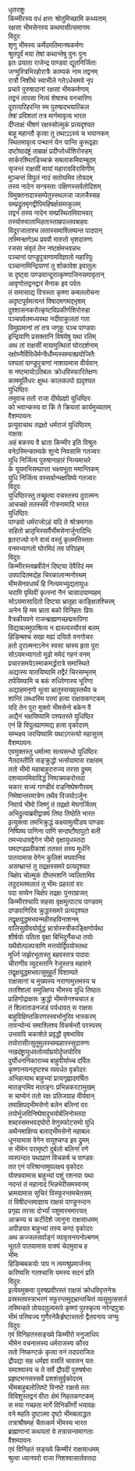धृतराष्ट्रः  
किम्मीरस्य वधं क्षत्तः श्रोतुमिच्छामि कथ्यताम्  
रक्षसा भीमसेनस्य कथमासीत्समागमः  
विदुरः  
शृणु भीमस्य कर्मेदमतिमानषकर्मणः  
श्रुतपूर्वं मया तेषां कथान्तेषु पुनः पुनः  
इतः प्रयाता राजेन्द्र पाण्डवा द्यूतनिर्जिताः  
जग्मुस्त्रिभिरहोरात्रैः काम्यकं नाम तद्वनम्  
रात्रौ निशीथे स्वाभीले गतेऽर्धसमये नृप  
प्रचारे पुरुषादानां रक्षसां भीमकर्मणाम्  
तद्वनं तापसा नित्यं शेषाश्च वनचारिणः  
दूरात्परिहरन्ति स्म पुरुषादभयात्किल  
तेषां प्रविशतां तत्र मार्गमावृत्य भारत  
दीप्ताक्षं भीषणं रक्षस्सोल्मुकं प्रत्यदृश्यत  
बाहू महान्तौ कृत्वा तु तथाऽऽस्यं च भयानकम्  
स्थितमावृत्य पन्थानं येन यान्ति कुरूद्वहाः  
दष्टोष्ठदंष्ट्रं ताम्राक्षं प्रदीप्तोर्ध्वशिरोरुहम्  
सार्करश्मितडिच्चक्रं सबलाकमिवाम्बुदम्  
सृजन्तं राक्षसीं मायां महारावविराविणीम्  
मुञ्चन्तं विपुलं नादं सतोयमिव तोयदम्  
तस्य नादेन सन्त्रस्ताः पक्षिणस्सर्वतोदिशम्  
विमुक्तनादास्सम्पेतुस्स्थलजा जलजैस्सह  
सम्प्रद्रुतमृगद्वीपिमहिषर्क्षसमाकुलम्  
तद्वनं तस्य नादेन सम्प्रस्थितमिवाभवत्  
तस्योरुवाताभिहतास्ताम्रपल्लवबाहवः  
विदूरजाताश्च लतास्समाश्लिष्यन्त पादपान्  
तस्मिन्क्षणेऽथ प्रववौ मारुतो भृशदारुणः  
रजसा संवृतं तेन नष्टर्क्षमभवन्नभः  
पञ्चानां पाण्डुपुत्राणामविज्ञातो महारिपुः  
पञ्चानामिन्द्रियाणां तु शोकावेश इवातुलः  
स दृष्ट्वा पाण्डवान्दूरात्कृष्णाजिनसमावृतान्  
आवृणोत्तद्वनद्वारं मैनाक इव पर्वतः  
तं समासाद्य वित्रस्ता कृष्णा कमललोचना  
अदृष्टपूर्वमत्यन्तं विषादमगमद्भृशम्  
दुश्शासनकरोत्कृष्टविप्रकीर्णशिरोरुहा  
पञ्चपर्वतमध्यस्था नदीवाकुलतां गता  
विमुह्यमानां तां तत्र जगृहुः पञ्च पाण्डवाः  
इन्द्रियाणि प्रसक्तानि विषयेषु यथा रतिम्  
अथ तां राक्षसीं मायामुत्थितां घोरदर्शनाम्  
रक्षोघ्नैर्विविधैर्मन्त्रैर्धौम्यस्सम्यक्प्रयोजितैः  
पश्यतां पाण्डुपुत्राणां नाशयामास वीर्यवान्  
स नष्टमायोऽतिबलः क्रोधविस्फारितेक्षणः  
काममूर्तिधरः क्षुब्धः कालकल्पो ह्यदृश्यत  
युधिष्ठिरः  
तमुवाच ततो राजा दीर्घप्रज्ञो युधिष्ठिरः  
को भवान्कस्य वा किं ते क्रियतां कार्यमुच्यताम्  
वैशम्पायनः  
प्रत्युवाचाथ तद्रक्षो धर्मराजं युधिष्ठिरम्  
राक्षसः  
अहं बकस्य वै भ्राता किम्मीर इति विश्रुतः  
वनेऽस्मिन्काम्यके शून्ये निवसामि गतज्वरः  
युधि निर्जित्य पुरुषानाहारं नित्यमाचरे  
के यूयमभिसम्प्राप्ता भक्ष्यभूता ममान्तिकम्  
युधि निर्जित्य वस्सर्वान्भक्षयिष्ये गतज्वरः  
विदुरः  
युधिष्ठिरस्तु तच्छ्रुत्वा वचस्तस्य दुरात्मनः  
आचचक्षे ततस्सर्वं गोत्रनामादि भारत  
युधिष्ठिरः  
पाण्डवो धर्मराजोऽहं यदि ते श्रोत्रमागतः  
सहितो भ्रातृभिस्सर्वैर्भीमसेनार्जुनादिभिः  
हृतराज्यो वने वासं वस्तुं कृतमतिस्ततः  
वनमभ्यागतो घोरमिदं तव परिग्रहम्  
विदुरः  
किम्मीरस्त्वब्रवीदेनं दिष्ट्या देवैरिदं मम  
उपपादितमद्येह चिरकालान्मनोरथम्  
भीमसेनवधार्थं हि नित्यमभ्युद्यतायुधः  
चरामि पृथिवीं कृत्स्नां नैनं चासादयाम्यहम्  
सोऽयमासादितो दिष्ट्या भ्रातृहा काङ्क्षितश्चिरम्  
अनेन हि मम भ्राता बको विनिहतः प्रियः  
वैत्रकीयवने राजन्ब्राह्मणच्छद्मरूपिणा  
विद्याबलमुपाश्रित्य न ह्यस्त्यस्यौरसं बलम्  
हिडिम्बश्च सखा मह्यं दयितो वनगोचरः  
हतो दुरात्मनाऽनेन स्वसा चास्य हृता पुरा  
सोऽयमभ्यागतो मूढो ममेदं गहनं वनम्  
प्रचारसमयेऽस्माकमर्द्धरात्रे समास्थिते  
अद्यास्य यातयिष्यामि तद्वैरं चिरसम्भृतम्  
तर्पयिष्यामि च बकं रुधिरेणास्य भूरिणा  
अद्याहमनृणो भूत्वा भ्रातुस्सख्युस्तथैव च  
शान्तिं लब्धास्मि परमां हत्वा राक्षसकण्टकम्  
यदि तेन पुरा मुक्तो भीमसेनो बकेन वै  
अद्यैनं भक्षयिष्यामि पश्यतस्ते युधिष्ठिर  
एनं हि विपुलप्राणमद्य हत्वा वृकोदरम्  
सम्भक्ष्य जरयिष्यामि यथाऽगस्त्यो महासुरम्  
वैशम्पायनः  
एवमुक्तस्तु धर्मात्मा सत्यसन्धो युधिष्ठिरः  
नैतदस्तीति सङ्क्रुद्धो भर्त्सयामास राक्षसम्  
ततो भीमो महाबाहुरारुज्य तरसा द्रुमम्  
दशव्याममिवाविद्धं निष्पत्रमकरोत्तदा  
चकार सज्यं गाण्डीवं वज्रनिष्पेषगौरवम्  
निमेषान्तरमात्रेण तथैव विजयोऽर्जुनः  
निवार्य भीमो जिष्णुं तं तद्रक्षो मेघगर्जितम्  
अभिद्रुत्याब्रवीद्वाक्यं तिष्ठ तिष्ठेति भारत  
इत्युक्त्वा तमभिक्रुद्धं कक्ष्यामुत्पीड्य पाण्डवः  
निष्पिष्य पाणिना पाणिं सन्दष्टौष्ठपुटो बली  
तमभ्यधावद्वेगेन भीमो वृक्षायुधस्तदा  
यमदण्डप्रतीकाशं ततस्तं तस्य मूर्धनि  
पातयामास वेगेन कुलिशं मघवानिव  
असम्भ्रान्तं तु तद्रक्षस्समरे प्रत्यदृश्यत  
चिक्षेप चोल्मुकं दीप्तमशनिं ज्वलितामिव  
तदुदस्तमलातं तु भीमः प्रहरतां वरः  
पदा सव्येन चिक्षेप तद्रक्षः पुनराव्रजत्  
किम्मीरश्चापि सहसा वृक्षमुत्पाट्य पाण्डवम्  
दण्डपाणिरिव क्रुद्धस्समरे प्रत्यदृश्यत  
तद्वृक्षयुद्धमभवन्महीरुहविनाशनम्  
वालिसुग्रीवयोर्युद्धं भ्रात्रोस्स्त्रीकाङ्क्षिणोर्यथा  
शीर्षयोः पतिता वृक्षा बिभिदुर्नैकधा तयोः  
यथैवोत्पलपत्राणि मत्तयोर्द्विपयोस्तथा  
मूर्ध्नि जर्झरभूतास्तु बहवस्तत्र पादपाः  
चीराणीव व्युदस्तानि रेजुस्तत्र महावने  
तद्वृक्षयुद्धमभवत्सुमुहूर्तं विशाम्पते  
राक्षसानां च मुख्यस्य नराणामुत्तमस्य च  
ततश्शिलां समुत्क्षिप्य भीमस्य युधि तिष्ठतः  
प्राहिणोद्राक्षसः क्रुद्धो भीमसेनश्चचाल ह  
तं शिलाताडनजडं पर्यधावत् स राक्षसः  
बाहुविक्षिप्तकिरणस्स्वर्भानुरिव भास्करम्  
तावन्योन्यं समाश्लिश्य विकर्षन्तौ परस्परम्  
उभावपि चकाशेते प्रवृद्धौ वृषभाविव  
तयोरासीत्सुतुमुलस्सम्प्रहारस्सुदारुणः  
नखदंष्ट्रायुधवतोर्व्याघ्रयोर्दृप्तयोरिव  
दुर्योधननिकाराच्च बाहुवीर्याच्च दर्पितः  
कृष्णानयनदृष्टश्च व्यवर्धत वृकोदरः  
अभिहत्याथ बाहुभ्यां प्रत्यगृह्णादमर्षितः  
मातङ्गमिव मातङ्गः प्रभिन्नकरटामुखम्  
स चाप्येनं ततो रक्षः प्रतिजग्राह वीर्यवान्  
तमाक्षिपद्भीमसेनो बलेन बलिनां वरः  
तयोर्भुजविनिष्पेषादुभयोर्बलिनोस्तदा  
शब्दस्समभवद्घोरो वेणुस्फोटसमो युधि  
अथैनमाक्षिप्य बलाद्भीमसेनो महाबलः  
धूनयामास वेगेन वायुश्चण्ड इव द्रुमम्  
स भीमेन परामृष्टो दुर्बलो बलिनां रणे  
व्यस्पन्दत यथाप्राणं विचकर्ष च पाण्डवः  
तत एनं परिश्रान्तमुपलक्ष्य वृकोदरः  
योक्त्रयामास बाहुभ्यां पशुं रशनया यथा  
नदन्तं तं महानादं भिन्नभेरीसमस्वनम्  
भ्रामयामास सुचिरं विस्फुरन्तमचेतसम्  
तं विषीदन्तमाज्ञाय राक्षसं पाण्डुनन्दनः  
प्रगृह्य तरसा दोर्भ्यां पशुमारममारयत्  
आक्रम्य च कटीदेशे जानुना राक्षसाधमम्  
अपीडयत बाहुभ्यां तस्य कण्ठं वृकोदरः  
अथ कज्जलसर्वाङ्गं व्यावृत्तनयनोल्बणम्  
भूतले पातयामास वाक्यं चेदमुवाच ह  
भीमः  
हिडिम्बबकयोः पाप न त्वमश्रुप्रमार्जनम्  
करिष्यसि गतश्चासि यमस्य सदनं प्रति  
विदुरः  
इत्येवमुक्त्वा पुरुषप्रवीरस्तं राक्षसं क्रोधविवृत्तनेत्रः  
प्रस्रस्तवस्त्राभरणं स्फुरन्तमुद्भ्रान्तचित्तं व्यसुमुत्ससर्ज  
तस्मिन्हते तोयदतुल्यरूपे कृष्णां पुरस्कृत्य नरेन्द्रपुत्राः  
भीमं परिष्वज्य गुणैरनेकैर्हृष्टास्ततो द्वैतवनाय जग्मुः  
विदुरः  
एवं विनिहतस्सङ्ख्ये किम्मीरो मनुजाधिप  
भीमेन वचनात्तस्य धर्मराजस्य कौरव  
ततो निष्कण्टकं कृत्वा वनं तदपराजितः  
द्रौपद्या सह धर्मज्ञा वसतिं चावसन् यतः  
समाश्वास्य च ते सर्वे द्रौपदीं पुरुषर्षभाः  
प्रहृष्टमनसस्सर्वे प्रशशंसुर्वृकोदरम्  
भीमबाहुबलोत्पिष्टे विनष्टे राक्षसे ततः  
विविशुस्तद्वनं वीराः क्षेमं निहतकण्टकम्  
स मया गच्छता मार्गे विनिकीर्णो भयावहः  
वने महति दुष्टात्मा दृष्टो भीमबलाद्धतः  
तत्राश्रौषमहं चैतत्कर्म भीमस्य भारत  
ब्राह्मणानां कथयतां ये तत्रासन्समागताः  
वैशम्पायनः  
एवं विनिहतं सङ्ख्ये किम्मीरं राक्षसाधमम्  
श्रुत्वा ध्यानपरो राजा निशश्वासार्तवत्तदा  
